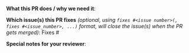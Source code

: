**What this PR does / why we need it**:

**Which issue(s) this PR fixes** *(optional, using `fixes #<issue number>(, fixes #<issue_number>, ...)` format, will close the issue(s) when the PR gets merged)*:
Fixes #

<!--
**Is the PR title following semantic convention?**
Please refer to [Semantic types](https://github.com/open-policy-agent/gatekeeper/blob/master/.github/semantic.yml) to view accepted title convention to satisfy this status check.  
-->

<!--
**Are you making changes to Gatekeeper Helm chart?**
Please refer to [Contributing to Helm Chart](https://open-policy-agent.github.io/gatekeeper/website/docs/help#contributing-to-helm-chart) for modifying the Helm chart.
-->

<!--
**Are you making changes to Gatekeeper docs?**
Please see [Contributing to Docs](https://open-policy-agent.github.io/gatekeeper/website/docs/help#contributing-to-docs) 
-->

**Special notes for your reviewer**:
